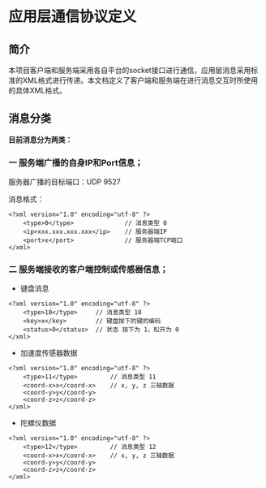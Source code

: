 应用层通信协议定义
========================

## 简介
本项目客户端和服务端采用各自平台的socket接口进行通信，应用层消息采用标准的XML格式进行传递。本文档定义了客户端和服务端在进行消息交互时所使用的具体XML格式。

## 消息分类

**目前消息分为两类：**

### 一 服务端广播的自身IP和Port信息；

服务器广播的目标端口：UDP 9527

消息格式：
```
<?xml version="1.0" encoding="utf-8" ?>
    <type>0</type>              // 消息类型 0
    <ip>xxx.xxx.xxx.xxx</ip>    // 服务器端IP
    <port>x</port>              // 服务器端TCP端口
</xml>
```

### 二 服务端接收的客户端控制或传感器信息；

- 键盘消息
```
<?xml version="1.0" encoding="utf-8" ?>
    <type>10</type>     // 消息类型 10
    <key>x</key>        // 键盘按下的键的编码
    <status>0</status>  // 状态 按下为 1，松开为 0
</xml>
```

- 加速度传感器数据
```
<?xml version="1.0" encoding="utf-8" ?>
    <type>11</type>         // 消息类型 11
    <coord-x>x</coord-x>    // x, y, z 三轴数据
    <coord-y>y</coord-y>
    <coord-z>z</coord-z>
</xml>
```

- 陀螺仪数据
```
<?xml version="1.0" encoding="utf-8" ?>
    <type>12</type>         // 消息类型 12
    <coord-x>x</coord-x>    // x, y, z 三轴数据
    <coord-y>y</coord-y>
    <coord-z>z</coord-z>
</xml>
```
